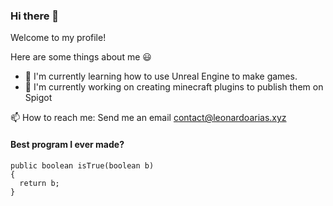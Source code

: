 ### Hi there 👋
Welcome to my profile!

Here are some things about me :smiley:

- 🌱 I'm currently learning how to use Unreal Engine to make games.
- 🔭 I'm currently working on creating minecraft plugins to publish them on Spigot

📫 How to reach me:
 Send me an email contact@leonardoarias.xyz
 
 #### Best program I ever made?
    
    public boolean isTrue(boolean b)
    {
      return b;
    }
<!--
**LeoAB2907/LeoAB2907** is a ✨ _special_ ✨ repository because its `README.md` (this file) appears on your GitHub profile.

Here are some ideas to get you started:

- 🔭 I’m currently working on ...
- 🌱 I’m currently learning ...
- 👯 I’m looking to collaborate on ...
- 🤔 I’m looking for help with ...
- 💬 Ask me about ...
- 📫 How to reach me: ...
- 😄 Pronouns: ...
- ⚡ Fun fact: ...
-->
